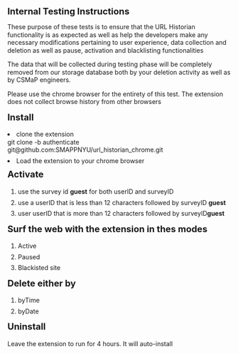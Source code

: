 # Internal Testing Instructions
<html>
<head>
 <style> 
 	h1, h2, h3, h4, p, li { 
		line-height: 1.25;
		font-size:	20px;
		margin-top: 0.5em;
	}
	p,ol,li {
		margin-top: 0.5em;
		font-size: 14px ;
	}
</style>
</head>
<body>
	<p>These purpose of these tests is to ensure that the URL Historian functionality is as expected as well as help the developers make any necessary modifications pertaining to user experience, data collection and deletion as well as pause, activation and blacklisting functionalities</p>
	<p>The data that will be collected during testing phase will be completely removed from our storage database both by your deletion activity as well as by CSMaP engineers. </p>
	<p>Please use the chrome browser for the entirety of this test. The extension does not collect browse history from other browsers</p>
	<div>
		<h2> Install </h2>
			<li> clone the extension <br> git clone -b authenticate git@github.com:SMAPPNYU/url_historian_chrome.git</li>
			<li> Load the extension to your chrome browser</li>
	</div>
	<div>
		<h2> Activate</h2>
		<ol>
			<li>use the survey id <strong>guest</strong> for both userID and surveyID</li>
			<li>use a userID that is less than 12 characters followed by surveyID <strong>guest</strong></li>
			<li>user userID that is more than 12 characters followed by surveyID<strong>guest</strong></li>
		<ol>
	</div>
	<div>
		<h2>Surf the web with the extension in thes modes</h2>
		<ol>
			<li>Active</li>
			<li>Paused </li>
			<li>Blackisted site</li>
		<ol>
	</div>
	<div>
		<h2> Delete either by</h2>
		<ol>
			<li>byTime </li>
			<li>byDate </li>
		<ol>
	</div>
	<div>
		<h2>Uninstall</h2>
		<p>Leave the extension to run for 4 hours. It will auto-install</p>
	</div>

</body>
</html>